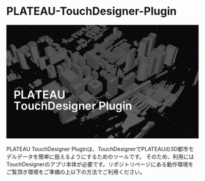 # PLATEAU-TouchDesigner-Plugin

![Cover Image](resources/cover.png)

PLATEAU TouchDesigner Pluginは、TouchDesignerでPLATEAUの3D都市モデルデータを簡単に扱えるようにするためのツールです。
そのため、利用にはTouchDesignerのアプリ本体が必要です。リポジトリページにある動作環境をご覧頂き環境をご準備の上以下の方法でご利用ください。
